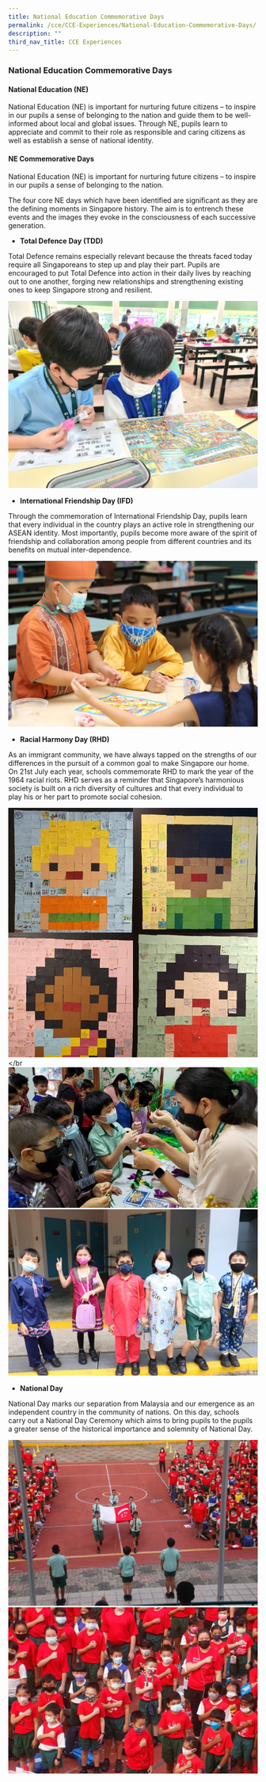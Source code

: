 ```yaml
---
title: National Education Commemorative Days
permalink: /cce/CCE-Experiences/National-Education-Commemorative-Days/
description: ""
third_nav_title: CCE Experiences
---
```

### National Education Commemorative Days

#### National Education (NE)

National Education (NE) is important for nurturing future citizens – to inspire in our pupils a sense of belonging to the nation and guide them to be well-informed about local and global issues. Through NE, pupils learn to appreciate and commit to their role as responsible and caring citizens as well as establish a sense of national identity.
 

#### NE Commemorative Days

National Education (NE) is important for nurturing future citizens – to inspire in our pupils a sense of belonging to the nation.

The four core NE days which have been identified are significant as they are the defining moments in Singapore history. The aim is to entrench these events and the images they evoke in the consciousness of each successive generation.

*   **Total Defence Day (TDD)**

Total Defence remains especially relevant because the threats faced today require all Singaporeans to step up and play their part. Pupils are encouraged to put Total Defence into action in their daily lives by reaching out to one another, forging new relationships and strengthening existing ones to keep Singapore strong and resilient.

![Pupils examining a puzzle to identify the different ways Total Defence can be put into action.](/images/CCE/Picture7.jpg)

*   **International Friendship Day (IFD)**  
    

Through the commemoration of International Friendship Day, pupils learn that every individual in the country plays an active role in strengthening our ASEAN identity. Most importantly, pupils become more aware of the spirit of friendship and collaboration among people from different countries and its benefits on mutual inter-dependence.

![Students playing Snakes and Ladders, a game which originated in India.](/images/CCE/Picture8.jpg)

*   **Racial Harmony Day (RHD)**  
    

As an immigrant community, we have always tapped on the strengths of our differences in the pursuit of a common goal to make Singapore our home. On 21st July each year, schools commemorate RHD to mark the year of the 1964 racial riots. RHD serves as a reminder that Singapore’s harmonious society is built on a rich diversity of cultures and that every individual to play his or her part to promote social cohesion.

![Pixel art display made up of students’ and teachers’ messages on what racial harmony means to them.](/images/Picture9.jpg)</br
![Following step-by-step instructions on how to make Bunga Manggar.](/images/Picture10.jpg)</br>
![Students dressed in their ethnic outfits. Always a sea of colour on Racial Harmony Day!](/images/Picture11.jpg)

*   **National Day**

National Day marks our separation from Malaysia and our emergence as an independent country in the community of nations. On this day, schools carry out a National Day Ceremony which aims to bring pupils to the pupils a greater sense of the historical importance and solemnity of National Day.

![The flag bearers marching in. ](/images/CCE/Picture12.jpg)</br>
![Recitation of the pledge and singing of the National Anthem.](/images/CCE/Picture13.jpg)